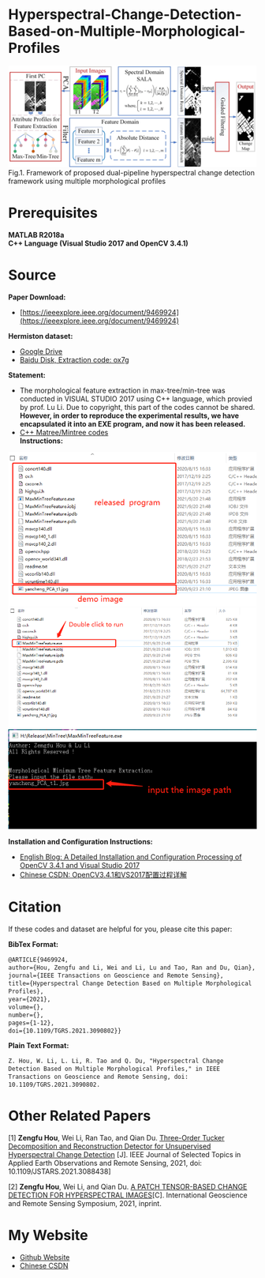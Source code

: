 # Hyperspectral-Change-Detection-Based-on-Multiple-Morphological-Profiles

<img src="Workflow.jpg" alt="Workflow">
Fig.1. Framework of proposed dual-pipeline hyperspectral change detection framework using multiple morphological profiles



# Prerequisites
**MATLAB R2018a**<br />
**C++ Language (Visual Studio 2017 and OpenCV 3.4.1)**

# Source
**Paper Download:**
- [https://ieeexplore.ieee.org/document/9469924](https://ieeexplore.ieee.org/document/9469924)

**Hermiston dataset:**
- [Google Drive](https://drive.google.com/file/d/1KStxIEiZChTRawhcgrGF3yrSiRj8bRg2/view?usp=sharing)
- [Baidu Disk, Extraction code: ox7g](https://pan.baidu.com/s/1FucIQRCd16nuOUcffcHbhw)

**Statement:**
- The morphological feature extraction in max-tree/min-tree was conducted in VISUAL STUDIO 2017 using C++ language, which provied by prof. Lu Li. Due to copyright, this part of the codes cannot be shared. **However, in order to reproduce the experimental results, we have encapsulated it into an EXE program, and now it has been released.** <br />
- [C++ Matree/Mintree codes](https://github.com/zephyrhours/Max-Tree-and-Min-Tree-Morphological-Feature-Extraction) <br />
**Instructions:**

<img src="demo_mintree.png" alt="MinTree">
<img src="demo_mintree_step1.png" alt="step1">
<img src="demo_mintree_step2.png" alt="step2">




**Installation and Configuration Instructions:** <br />
- [English Blog: A Detailed Installation and Configuration Processing of OpenCV 3.4.1 and Visual Studio 2017](https://zephyrhours.github.io/post1.html)
- [Chinese CSDN: OpenCV3.4.1和VS2017配置过程详解](https://blog.csdn.net/NBDwo/article/details/107400010)

# Citation
If these codes and dataset are helpful for you, please cite this paper:


**BibTex Format:**<br />
```
@ARTICLE{9469924,
author={Hou, Zengfu and Li, Wei and Li, Lu and Tao, Ran and Du, Qian},
journal={IEEE Transactions on Geoscience and Remote Sensing},
title={Hyperspectral Change Detection Based on Multiple Morphological Profiles},
year={2021},
volume={},
number={},
pages={1-12},
doi={10.1109/TGRS.2021.3090802}}
```

**Plain Text Format:**<br />
```
Z. Hou, W. Li, L. Li, R. Tao and Q. Du, "Hyperspectral Change Detection Based on Multiple Morphological Profiles," in IEEE Transactions on Geoscience and Remote Sensing, doi: 10.1109/TGRS.2021.3090802.
```


# Other Related Papers

[1] **Zengfu Hou**, Wei Li, Ran Tao, and Qian Du. [Three-Order Tucker Decomposition and Reconstruction Detector for Unsupervised Hyperspectral Change Detection](https://ieeexplore.ieee.org/document/9451632) [J]. IEEE Journal of Selected Topics in Applied Earth Observations and Remote Sensing, 2021, doi: 10.1109/JSTARS.2021.3088438]

[2] **Zengfu Hou**, Wei Li, and Qian Du. [A PATCH TENSOR-BASED CHANGE DETECTION FOR HYPERSPECTRAL IMAGES](https://drive.google.com/file/d/1M9cKwbDn8mbvd7VIx1CmWNKYnGnDm4pO/view?usp=sharing)[C]. International Geoscience and Remote Sensing Symposium, 2021, inprint.

# My Website
- [Github Website](https://zephyrhours.github.io/)
- [Chinese CSDN](https://blog.csdn.net/NBDwo)
